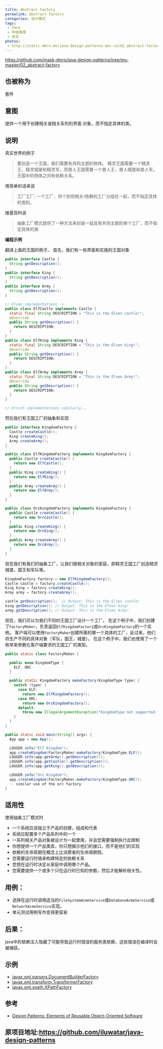```yaml
---
title: Abstract Factory
permalink: abstract-factory
categories: 设计模式
tags:
 - Java
 - 中级难度
 - 译文
photos:
 - http://static.dmrs.me/java-design-patterns-doc-cn/02_abstract-factory.png
---
```


https://github.com/mask-dmrs/java-design-patterns/tree/my-master/02_abstract-factory

## 也被称为
套件

## 意图
提供一个用于创建相关或相关系列的界面
对象，而不指定具体的类。

## 说明
真实世界的例子

>要创造一个王国，我们需要有共同主题的物体。 精灵王国需要一个精灵王，精灵城堡和精灵军，而兽人王国需要一个兽人王，兽人城堡和兽人军。 王国中的物体之间有依赖关系。

用简单的话来说

>工厂工厂; 一个工厂，将个别但相关/依赖的工厂分组在一起，而不指定具体的类别。

维基百科说

>抽象工厂模式提供了一种方法来封装一组具有共同主题的单个工厂，而不指定具体的类

**编程示例**

翻译上面的王国的例子。 首先，我们有一些界面和实施的王国对象

```java
public interface Castle {
  String getDescription();
}
public interface King {
  String getDescription();
}
public interface Army {
  String getDescription();
}

// Elven implementations ->
public class ElfCastle implements Castle {
  static final String DESCRIPTION = "This is the Elven castle!";
  @Override
  public String getDescription() {
    return DESCRIPTION;
  }
}
public class ElfKing implements King {
  static final String DESCRIPTION = "This is the Elven king!";
  @Override
  public String getDescription() {
    return DESCRIPTION;
  }
}
public class ElfArmy implements Army {
  static final String DESCRIPTION = "This is the Elven Army!";
  @Override
  public String getDescription() {
    return DESCRIPTION;
  }
}

// Orcish implementations similarly...

```

然后我们有王国工厂的抽象和实现

```java
public interface KingdomFactory {
  Castle createCastle();
  King createKing();
  Army createArmy();
}

public class ElfKingdomFactory implements KingdomFactory {
  public Castle createCastle() {
    return new ElfCastle();
  }
  public King createKing() {
    return new ElfKing();
  }
  public Army createArmy() {
    return new ElfArmy();
  }
}

public class OrcKingdomFactory implements KingdomFactory {
  public Castle createCastle() {
    return new OrcCastle();
  }
  public King createKing() {
    return new OrcKing();
  }
  public Army createArmy() {
    return new OrcArmy();
  }
}
```

现在我们有我们的抽象工厂，让我们做相关对象的家庭，即精灵王国工厂创造精灵城堡，国王和军队等。

```java
KingdomFactory factory = new ElfKingdomFactory();
Castle castle = factory.createCastle();
King king = factory.createKing();
Army army = factory.createArmy();

castle.getDescription();  // Output: This is the Elven castle!
king.getDescription(); // Output: This is the Elven king!
army.getDescription(); // Output: This is the Elven Army!

```

现在，我们可以为我们不同的王国工厂设计一个工厂。 在这个例子中，我们创建了`FactoryMaker`，负责返回`ElfKingdomFactory`或`OrcKingdomFactory`的一个实例。
客户端可以使用`FactoryMaker`创建所需的哪一个具体的工厂，反过来，他们将生产不同的具体对象（军队，国王，城堡）。
在这个例子中，我们也使用了一个枚举来参数化客户端要求的王国工厂的类型。

```java
public static class FactoryMaker {

  public enum KingdomType {
    ELF, ORC
  }

  public static KingdomFactory makeFactory(KingdomType type) {
    switch (type) {
      case ELF:
        return new ElfKingdomFactory();
      case ORC:
        return new OrcKingdomFactory();
      default:
        throw new IllegalArgumentException("KingdomType not supported.");
    }
  }
}

public static void main(String[] args) {
  App app = new App();

  LOGGER.info("Elf Kingdom");
  app.createKingdom(FactoryMaker.makeFactory(KingdomType.ELF));
  LOGGER.info(app.getArmy().getDescription());
  LOGGER.info(app.getCastle().getDescription());
  LOGGER.info(app.getKing().getDescription());

  LOGGER.info("Orc Kingdom");
  app.createKingdom(FactoryMaker.makeFactory(KingdomType.ORC));
  -- similar use of the orc factory
}
```


## 适用性
使用抽象工厂模式时

* 一个系统应该独立于产品的创建，组成和代表
* 系统应配置多个产品系列中的一个
* 一系列相关产品对象被设计为一起使用，并且您需要强制执行此限制
* 你想提供一个产品类库，你只想揭示他们的接口，而不是他们的实现
* 依赖的生命周期在概念上比消费者的生命周期短。
* 您需要运行时值来构建特定的依赖关系
* 您想在运行时决定从家庭中调用哪个产品。
* 您需要提供一个或多个只在运行时已知的参数，然后才能解析相关性。

## 用例：

* 选择在运行时调用适当的`FileSystemAcmeService`或`DatabaseAcmeService`或`NetworkAcmeService`实现。
* 单元测试用例写作变得更容易

## 后果：

java中的依赖注入隐藏了可能导致运行时错误的服务类依赖，这些错误在编译时会被捕获。

## 示例

* [javax.xml.parsers.DocumentBuilderFactory](http://docs.oracle.com/javase/8/docs/api/javax/xml/parsers/DocumentBuilderFactory.html)
* [javax.xml.transform.TransformerFactory](http://docs.oracle.com/javase/8/docs/api/javax/xml/transform/TransformerFactory.html#newInstance--)
* [javax.xml.xpath.XPathFactory](http://docs.oracle.com/javase/8/docs/api/javax/xml/xpath/XPathFactory.html#newInstance--)

## 参考

* [Design Patterns: Elements of Reusable Object-Oriented Software](http://www.amazon.com/Design-Patterns-Elements-Reusable-Object-Oriented/dp/0201633612)

## 原项目地址:https://github.com/iluwatar/java-design-patterns
